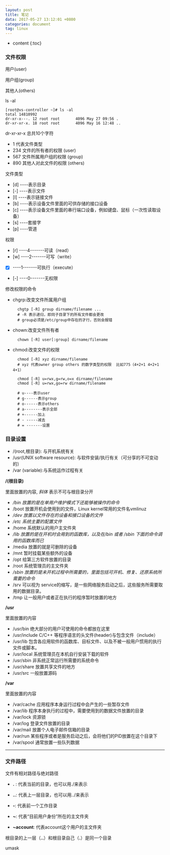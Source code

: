 ```yaml
---
layout: post
title: 笔记
data: 2017-05-27 13:12:01 +0800
categories: document
tag: linux
---
```


* content
{:toc}

### 文件权限

用户(user)

用户组(group)

其他人(others)

ls -al

    [root@vs-controller ~]# ls -al
    total 14810992
    dr-xr-x---. 12 root root       4096 May 27 09:56 .
    dr-xr-xr-x. 18 root root       4096 May 16 12:48 ..

dr-xr-xr-x  总共10个字符
* 1 代表文件类型
* 234 文件的所有者的权限 (user)
* 567 文件所属用户组的权限 (group)
* 890 其他人对此文件的权限 (others)

文件类型
+ [d] ----表示目录
+ [-] ----表示文件
+ [l] ----表示链接文件
+ [b] ----表示设备文件里面的可供存储的接口设备
+ [c] ----表示设备文件里面的串行端口设备，例如键盘、鼠标（一次性读取设备）
+ [s] ----套接字
+ [p] ----管道

权限

- [r] ----4-------可读（read）
- [w] ----2-------可写（write）
- [x] ----1-------可执行（execute）
- [-] ----0-------无权限

修改权限的命令

* chgrp:改变文件所属用户组

        chgtp [-R] group dirname/filename ...
        # -R 表示递归，即同子目录下的所有文件都会更改
        # group必须是/etc/group中存在的才行，否则会报错

* chown:改变文件所有者

        chown [-R] user[:group] dirname/filename

* chmod:改变文件的权限

        chmod [-R] xyz dirname/filename
        # xyz 代表owner group others 的数字类型的权限  比如775（4+2+1 4+2+1 4+1）

        chmod [-R] u=rwx,g=rw,o=x dirname/filename
        chmod [-R] u=rwx,go=rw dirname/filename

        # u----表示user
        # g------表示group
        # o------表示others
        # a--------表示全部
        # +------加上
        # - -----减去
        # = -------设置


### 目录设置

+ /(root,根目录): 与开机系统有关
+ /usr(UNIX software resource): 与软件安装/执行有关（可分享的不可变动的）
+ /var (variable):与系统运作过程有关


**/(根目录)**

里面放置的内容, _斜体_ 表示不可与根目录分开

+ _/bin 放置的是在单用户维护模式下还能够被操作的命令_
+ /boot 放置开机会使用到的文件，Linux kernel常用的文件名vmlinuz
+ _/dev 放置以文件存在的设备和接口设备的文件_
+ _/etc 系统主要的配置文件_
+ /home 系统默认的用户主文件夹
+ _/lib 放置的是在开机时会用到的函数库，以及在/bin 或者 /sbin 下面的命令调用的函数库而已_
+ /media 放置的就是可删除的设备
+ /mnt 暂时挂载某些额外的设备
+ /opt 给第三方软件放置的目录
+ /root 系统管理员的主文件夹
+ _/sbin 放置的是未开机过程中所需要的，里面包括可开机、修复、还原系统所需要的命令_
+ /srv 可以视为 service的缩写，是一些网络服务启动之后，这些服务所需要取用的数据目录。
+ /tmp 让一般用户或者正在执行的程序暂时放置的地方

**/usr**

里面放置的内容

+ /usr/bin 绝大部分的用户可使用的命令都放在这里
+ /usr/include C/C++ 等程序语言的头文件(header)与包含文件（include）
+ /usr/lib 包含各应用软件的函数库、目标文件、以及不被一般用户惯用的执行文件或脚本。
+ /usr/local 系统管理员在本机自行安装下载的软件
+ /usr/sbin 非系统正常运行所需要的系统命令
+ /usr/share 放置共享文件的地方
+ /usr/src 一般放置源码

**/var**

里面放置的内容

+  /var/cache 应用程序本身运行过程中会产生的一些暂存文件
+  /var/lib 程序本身执行的过程中，需要使用到的数据文件放置的目录
+ /var/lock 资源锁
+ /var/log 登录文件放置的目录
+ /var/mail 放置个人电子邮件信箱的目录
+ /var/run 某些程序或者是服务启动之后，会将他们的PID放置在这个目录下
+ /var/spool 通常放置一些队列数据


*************
### 文件路径

文件有相对路径与绝对路径

 + **.** : 代表当前的目录，也可以用./来表示

 + **..**: 代表上一层目录，也可以用../来表示

 + **-**: 代表前一个工作目录

 + **~**: 代表“目前用户身份”所在的主文件夹

 + **~account**: 代表account这个用户的主文件夹

 根目录的上一层（**..**）和根目录自己（**.**）是同一个目录

 umask
